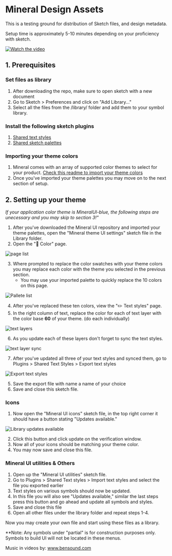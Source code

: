 # Mineral Design Assets

This is a testing ground for distribution of Sketch files, and design metadata.

Setup time is approximately 5-10 minutes depending on your proficiency with sketch.

[![Watch the video](https://lh4.googleusercontent.com/SxnUYt5_ETSl6kQaARA6vhhW0KnHWWarrFSYNOBU1KSH5TP6Zr1c7COtErlfP4dfPqDcNXuFqucY5c1OjHkn=w1959-h1090)](https://drive.google.com/file/d/19Amm3kOn8lNWwAhyu9sTZBZccuZb3kf0/preview)

## 1. Prerequisites

### Set files as library
1. After downloading the repo, make sure to open sketch with a new document
2. Go to Sketch > Preferences and click on "Add Library..."
3. Select all the files from the /library/ folder and add them to your symbol library.

### Install the following sketch plugins
1. [Shared text styles](https://github.com/nilshoenson/shared-text-styles)
2. [Shared sketch palettes](https://github.com/andrewfiorillo/sketch-palettes)

### Importing your theme colors
1. Mineral comes with an array of supported color themes to select for your product. [Check this readme to import your theme colors](https://github.com/mineral-ui/design-assets/tree/master/color-palettes)
2. Once you've imported your theme palettes you may move on to the next section of setup.

## 2. Setting up your theme

*If your application color theme is MineralUI-blue, the following steps are unecessary and you may skip to section 3!"*

1. After you've downloaded the Mineral UI repository and imported your theme palettes, open the "Mineral theme UI settings" sketch file in the Library folder.
2. Open the "🎨 Color" page.

![page list](https://lh5.googleusercontent.com/8ICFIvZmhfM6F3xLGMvN83rdvTfzdVR0y3UEe5atLN4hUxmLdFg2c2I1hrNuR-_QJhVyw3yi6ifxuXkLG04V=w1959-h1090)

3. Where prompted to replace the color swatches with your theme colors you may replace each color with the theme you selected in the previous section.
    * You may use your imported palette to quickly replace the 10 colors on this page.

![Pallete list](https://lh4.googleusercontent.com/2rz_3q7__ZeAjUR_uBNy0eP0D1JRqtsSEkRFEknxJm9TAfb-vL9jraMFGBdS4Hqkhg4QjGUv1aWYwzImX6x8=w1959-h1090-rw)

4. After you've replaced these ten colors, view the "✏️ Text styles" page.
5. In the right column of text, replace the color for each of text layer with the color base **60** of your theme. (do each individually)

![text layers](https://lh3.googleusercontent.com/q-B3AnGUCwKCDRnrAH-ayFrl22L8p9o7FwCt19aNJcgE63y0z7_VhTQwcwU72N_LY_xXAf_BDNmHhlEsnJ6F=w1959-h1090)

6. As you update each of these layers don't forget to sync the text styles.

![text layer sync](https://lh5.googleusercontent.com/8toA0edOoakfQb_16Bx2er2s4pQLiAPCTeR7U5Sh0QOJ8KlBni5l0_ZPo83FiQZpteUMrAQRs8I5n9rGckKt=w1959-h1090)

7. After you've updated all three of your text styles and synced them, go to Plugins > Shared Text Styles > Export text styles

![Export text styles](https://lh3.googleusercontent.com/d82U_TrpUcB4QQpO0QYnPyA1VJdAdmPa0sLOoRonSAdhOEuTTXspkMlpmFD-ueiRStjuEXT4N63HQzE7zHfQ=w1959-h1090)

5. Save the export file with name a name of your choice
6. Save and close this sketch file.

### Icons

1. Now open the "Mineral UI icons" sketch file, in the top right corner it should have a button stating "Updates available."

![Library updates available](https://lh4.googleusercontent.com/Oblcdsm4xQqlvc0mEUKb_8NrsAa-wzGHtpEpnC1-hsiKe1Tl7onUjh1Flvbo-et0rPk4upRziTCq2PfPkPui=w1959-h1090)

2. Click this button and click update on the verification window.
3. Now all of your icons should be matching your theme color.
4. You may now save and close this file.

### Mineral UI utilities & Others

1. Open up the "Mineral UI utilities" sketch file.
2. Go to Plugins > Shared Text styles > Import text styles and select the file you exported earlier
3. Text styles on various symbols should now be updated.
3. In this file you will also see "Updates available," similar the last steps press this button and go ahead and update all symbols and styles.
4. Save and close this file
5. Open all other files under the library folder and repeat steps 1-4.

Now you may create your own file and start using these files as a library.

**Note: Any symbols under "partial" is for construction purposes only. Symbols to build UI will not be located in these menus.

Music in videos by: www.bensound.com
